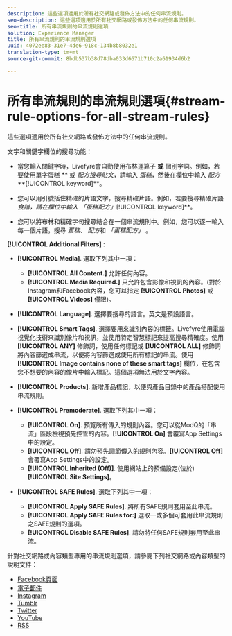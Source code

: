 ```yaml
---
description: 這些選項適用於所有社交網路或發佈方法中的任何串流規則。
seo-description: 這些選項適用於所有社交網路或發佈方法中的任何串流規則。
seo-title: 所有串流規則的串流規則選項
solution: Experience Manager
title: 所有串流規則的串流規則選項
uuid: 4072ee83-31e7-4de6-918c-134b8b8032e1
translation-type: tm+mt
source-git-commit: 8bdb537b38d78dba033d6671b710c2a61934d6b2

---
```



# 所有串流規則的串流規則選項{#stream-rule-options-for-all-stream-rules}

這些選項適用於所有社交網路或發佈方法中的任何串流規則。

文字和關鍵字欄位的搜尋功能：

* 當您輸入關鍵字時，Livefyre會自動使用布林運算子 **或** 個別字詞。例如，若要使用單字蛋糕 ** 或 *配方搜尋貼文*，請輸入 *蛋糕*，然後在欄位中輸入 *配方***[!UICONTROL keyword]**。

* 您可以用引號括住精確的片語文字，搜尋精確片語。例如，若要搜尋精確片語 *食譜，*請在欄位中輸入 *「蛋糕配方」***[!UICONTROL keyword]**。

* 您可以將布林和精確字句搜尋結合在一個串流規則中。例如，您可以逐一輸入每一個片語，搜尋 *蛋糕*、 *配方*和 *「蛋糕配方」* 。

**[!UICONTROL Additional Filters]** :

* **[!UICONTROL Media]**. 選取下列其中一項：

   * **[!UICONTROL All Content.]** 允許任何內容。
   * **[!UICONTROL Media Required.]** 只允許包含影像和視訊的內容。(對於Instagram和Facebook內容，您可以指定 **[!UICONTROL Photos]** 或 **[!UICONTROL Videos]** 僅限)。

* **[!UICONTROL Language]**. 選擇要搜尋的語言。英文是預設語言。
* **[!UICONTROL Smart Tags]**. 選擇要用來識別內容的標籤。Livefyre使用電腦視覺化技術來識別像片和視訊，並使用特定智慧標記來提高搜尋精確度。使用 **[!UICONTROL ANY]** 修飾詞，使用任何標記或 **[!UICONTROL ALL]** 修飾詞將內容篩選成串流，以便將內容篩選成使用所有標記的串流。使用 **[!UICONTROL Image contains none of these smart tags]** 欄位，在包含您不想要的內容的像片中輸入標記。這個選項無法用於文字內容。

* **[!UICONTROL Products]**. 新增產品標記，以便與產品目錄中的產品搭配使用串流規則。
* **[!UICONTROL Premoderate]**. 選取下列其中一項：

   * **[!UICONTROL On]**. 預覽所有傳入的規則內容。您可以從ModQ的「串流」區段檢視預先控管的內容。**[!UICONTROL On]** 會覆寫App Settings中的設定。
   * **[!UICONTROL Off]**. 請勿預先調節傳入的規則內容。**[!UICONTROL Off]** 會覆寫App Settings中的設定。
   * **[!UICONTROL Inherited (Off)]**. 使用網站上的預備設定(位於) **[!UICONTROL Site Settings]**。

* **[!UICONTROL SAFE Rules]**. 選取下列其中一項：
   * **[!UICONTROL Apply SAFE Rules]**. 將所有SAFE規則套用至此串流。
   * **[!UICONTROL Apply SAFE Rules for:]** 選取一或多個可套用此串流規則之SAFE規則的選項。
   * **[!UICONTROL Disable SAFE Rules]**. 請勿將任何SAFE規則套用至此串流。

針對社交網路或內容類型專用的串流規則選項，請參閱下列社交網路或內容類型的說明文件：

* [Facebook頁面](../c-streams/c-facebook-page-rules.md#c_facebook_page_rules)
* [電子郵件](../c-streams/c-email-rules.md#c_email_rules)
* [Instagram](../c-streams/c-instagram-rules.md#c_instagram_rules)
* [Tumblr](../c-streams/c-tumblr-rules.md#c_tumblr_rules)
* [Twitter](../c-streams/c-twitter-rules.md#c_twitter_rules)
* [YouTube](../c-streams/c-youtube-rules/c-youtube-rules.md#c_youtube_rules)
* [RSS](../c-streams/c-rss-rules-streams.md#c_rss_rules_streams)
